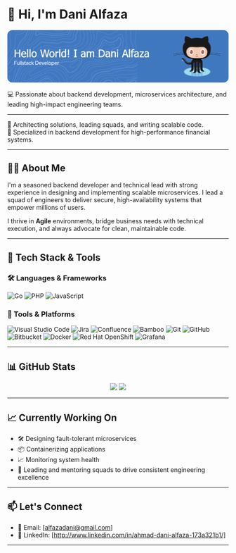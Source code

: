 # 👋 Hi, I'm Dani Alfaza

![Dani Alfaza](img/github-header-image.png)


💻 Passionate about backend development, microservices architecture, and leading high-impact engineering teams.

---

🧩 Architecting solutions, leading squads, and writing scalable code.  
🏦 Specialized in backend development for high-performance financial systems.


---

## 🧑‍💼 About Me

I'm a seasoned backend developer and technical lead with strong experience in designing and implementing scalable microservices. I lead a squad of engineers to deliver secure, high-availability systems that empower millions of users.

I thrive in **Agile** environments, bridge business needs with technical execution, and always advocate for clean, maintainable code.

---

## 🔧 Tech Stack & Tools

### 🛠️ Languages & Frameworks
![Go](https://img.shields.io/badge/Go-00ADD8?style=for-the-badge&logo=go&logoColor=white) ![PHP](https://img.shields.io/badge/PHP-777BB4?style=for-the-badge&logo=php&logoColor=white) ![JavaScript](https://img.shields.io/badge/JavaScript-F7DF1E?style=for-the-badge&logo=javascript&logoColor=black)

### 🧰 Tools & Platforms
![Visual Studio Code](https://img.shields.io/badge/VSCode-007ACC?style=for-the-badge&logo=visual-studio-code&logoColor=white) ![Jira](https://img.shields.io/badge/Jira-0052CC?style=for-the-badge&logo=jira&logoColor=white) ![Confluence](https://img.shields.io/badge/Confluence-172B4D?style=for-the-badge&logo=confluence&logoColor=white)
![Bamboo](https://img.shields.io/badge/Bamboo-0052CC?style=for-the-badge&logo=bamboo&logoColor=white) ![Git](https://img.shields.io/badge/Git-F05032?style=for-the-badge&logo=git&logoColor=white) ![GitHub](https://img.shields.io/badge/GitHub-181717?style=for-the-badge&logo=github&logoColor=white) ![Bitbucket](https://img.shields.io/badge/Bitbucket-0052CC?style=for-the-badge&logo=bitbucket&logoColor=white) ![Docker](https://img.shields.io/badge/Docker-2496ED?style=for-the-badge&logo=docker&logoColor=white)
![Red Hat OpenShift](https://img.shields.io/badge/OpenShift-EE0000?style=for-the-badge&logo=redhatopenshift&logoColor=white) ![Grafana](https://img.shields.io/badge/Grafana-F46800?style=for-the-badge&logo=grafana&logoColor=white)


---


## 📊 GitHub Stats

<p align="center">
  <img src="https://github-readme-stats.vercel.app/api?username=danialfaza&show_icons=true&theme=github_dark&hide_title=true&count_private=true" height="150"/>
  <img src="https://github-readme-stats.vercel.app/api/top-langs/?username=danialfaza&layout=compact&theme=github_dark&langs_count=6" height="150"/>
</p>

---

## 📈 Currently Working On

- 🛠 Designing fault-tolerant microservices
- 📦 Containerizing applications 
- 📈 Monitoring system health
- 🤝 Leading and mentoring squads to drive consistent engineering excellence

---
## 📫 Let's Connect

- 📧 Email: [alfazadani@gmail.com]
- 💼 LinkedIn: [http://www.linkedin.com/in/ahmad-dani-alfaza-173a321b1/] 

---